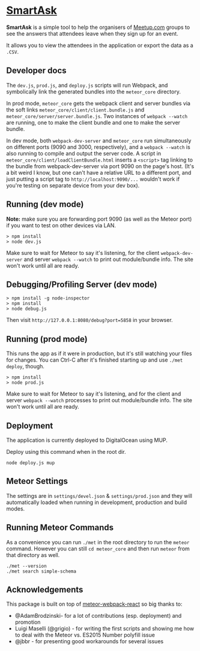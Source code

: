 # [SmartAsk](http://smartask.me)

**SmartAsk** is a simple tool to help the organisers of
[Meetup.com](http://meetup.com/) groups to see the answers that attendees
leave when they sign up for an event.

It allows you to view the attendees in the application or export the data
as a `.CSV`.

## Developer docs

The `dev.js`, `prod.js`, and `deploy.js` scripts will run Webpack, and
symbolically link the generated bundles into the `meteor_core` directory.

In prod mode, `meteor_core` gets the webpack client and server bundles via
the soft links `meteor_core/client/client.bundle.js` and
`meteor_core/server/server.bundle.js`.  Two instances of `webpack --watch` are
running, one to make the client bundle and one to make the server bundle.

In dev mode, both `webpack-dev-server` and `meteor_core` run simultaneously on
different ports (9090 and 3000, respectively), and a `webpack --watch` is also
running to compile and output the server code.  A script in
`meteor_core/client/loadClientBundle.html` inserts a `<script>` tag linking
to the bundle from webpack-dev-server via port 9090 on the page's host.
(It's a bit weird I know, but one can't have a relative URL to a different
port, and just putting a script tag to `http://localhost:9090/...` wouldn't
work if you're testing on separate device from your dev box).

## Running (dev mode)

**Note:** make sure you are forwarding port 9090 (as well as the Meteor port)
if you want to test on other devices via LAN.

```
> npm install
> node dev.js
```
Make sure to wait for Meteor to say it's listening, for the client
`webpack-dev-server` and server `webpack --watch` to print out
module/bundle info.  The site won't work until all are ready.

## Debugging/Profiling Server (dev mode)

```
> npm install -g node-inspector
> npm install
> node debug.js
```
Then visit `http://127.0.0.1:8080/debug?port=5858` in your browser.

## Running (prod mode)
This runs the app as if it were in production, but it's still watching your
files for changes.  You can Ctrl-C after it's finished starting up and
use `./met deploy`, though.

```
> npm install
> node prod.js
```
Make sure to wait for Meteor to say it's listening, and for the client and
server `webpack --watch` processes to print out module/bundle info.
The site won't work until all are ready.


## Deployment

The application is currently deployed to DigitalOcean using MUP.

Deploy using this command when in the root dir.

```
node deploy.js mup
```

## Meteor Settings

The settings are in `settings/devel.json` & `settings/prod.json` and they will
automatically loaded when running in development, production and build modes.


## Running Meteor Commands

As a convenience you can run `./met` in the root directory to run the `meteor`
command. However you can still `cd meteor_core` and then run `meteor`
from that directory as well.

```
./met --version
./met search simple-schema
```

## Acknowledgements

This package is built on top of
[meteor-webpack-react](https://github.com/jedwards1211/meteor-webpack-react)
so big thanks to:

* @AdamBrodzinski- for a lot of contributions (esp. deployment) and promotion
* Luigi Maselli (@grigio) - for writing the first scripts and showing me
  how to deal with the Meteor vs. ES2015 Number polyfill issue
* @jbbr - for presenting good workarounds for several issues

